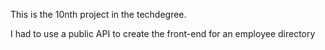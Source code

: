This is the 10nth project in the techdegree.

I had to use a public API to create the front-end for an employee directory